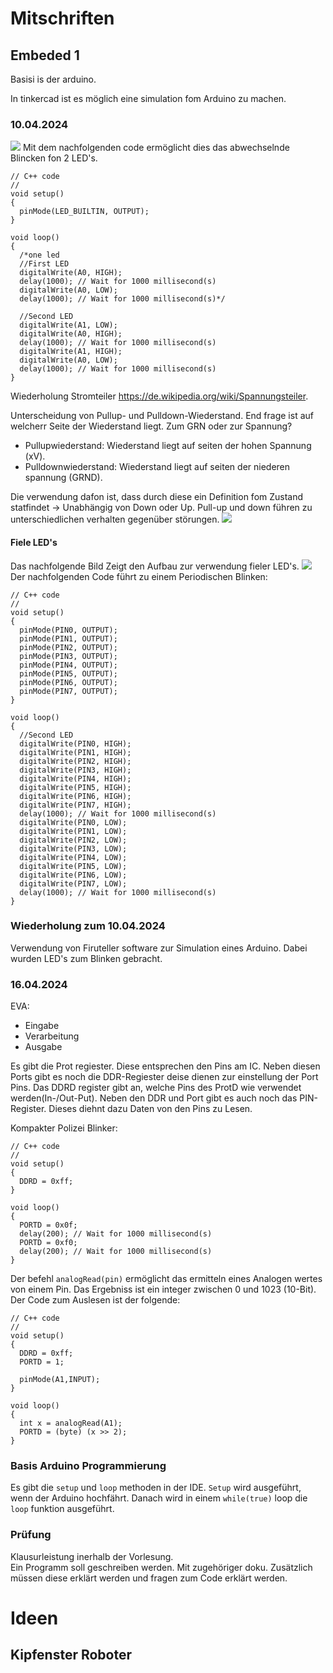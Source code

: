 # Mitschriften
## Embeded 1
Basisi is der arduino.  

In tinkercad ist es möglich eine simulation fom Arduino zu machen.  
### 10.04.2024
![](Immages/DoubleLED.png)
Mit dem nachfolgenden code ermöglicht dies das abwechselnde Blincken fon 2 LED's.  
```
// C++ code
//
void setup()
{
  pinMode(LED_BUILTIN, OUTPUT);
}

void loop()
{
  /*one led
  //First LED
  digitalWrite(A0, HIGH);
  delay(1000); // Wait for 1000 millisecond(s)
  digitalWrite(A0, LOW);
  delay(1000); // Wait for 1000 millisecond(s)*/
  
  //Second LED
  digitalWrite(A1, LOW);
  digitalWrite(A0, HIGH);
  delay(1000); // Wait for 1000 millisecond(s)
  digitalWrite(A1, HIGH);
  digitalWrite(A0, LOW);
  delay(1000); // Wait for 1000 millisecond(s)
}
```  
Wiederholung Stromteiler <https://de.wikipedia.org/wiki/Spannungsteiler>.  

Unterscheidung von Pullup- und Pulldown-Wiederstand. End frage ist auf welcherr Seite der Wiederstand liegt. Zum GRN oder zur Spannung?   
* Pullupwiederstand:    Wiederstand liegt auf seiten der hohen Spannung (xV).
* Pulldownwiederstand:  Wiederstand liegt auf seiten der niederen spannung (GRND).

Die verwendung dafon ist, dass durch diese ein Definition fom Zustand statfindet -> Unabhängig von Down oder Up. 
Pull-up und down führen zu unterschiedlichen verhalten gegenüber störungen.
<img src="./Immages/PullImage.png"/> 

#### Fiele LED's  
Das nachfolgende Bild Zeigt den Aufbau zur verwendung fieler LED's.
<img src="./Immages/MultipleLED.png"/> 
Der nachfolgenden Code führt zu einem Periodischen Blinken:
```
// C++ code
//
void setup()
{
  pinMode(PIN0, OUTPUT);
  pinMode(PIN1, OUTPUT);
  pinMode(PIN2, OUTPUT);
  pinMode(PIN3, OUTPUT);
  pinMode(PIN4, OUTPUT);
  pinMode(PIN5, OUTPUT);
  pinMode(PIN6, OUTPUT);
  pinMode(PIN7, OUTPUT);
}

void loop()
{  
  //Second LED
  digitalWrite(PIN0, HIGH);
  digitalWrite(PIN1, HIGH);
  digitalWrite(PIN2, HIGH);
  digitalWrite(PIN3, HIGH);
  digitalWrite(PIN4, HIGH);
  digitalWrite(PIN5, HIGH);
  digitalWrite(PIN6, HIGH);
  digitalWrite(PIN7, HIGH);
  delay(1000); // Wait for 1000 millisecond(s)
  digitalWrite(PIN0, LOW);
  digitalWrite(PIN1, LOW);
  digitalWrite(PIN2, LOW);
  digitalWrite(PIN3, LOW);
  digitalWrite(PIN4, LOW);
  digitalWrite(PIN5, LOW);
  digitalWrite(PIN6, LOW);
  digitalWrite(PIN7, LOW);
  delay(1000); // Wait for 1000 millisecond(s)
}
```
### Wiederholung zum 10.04.2024
Verwendung von Firuteller software zur Simulation eines Arduino. Dabei wurden LED's zum Blinken gebracht.
### 16.04.2024
EVA:
* Eingabe
* Verarbeitung
* Ausgabe  

Es gibt die Prot regiester. Diese entsprechen den Pins am IC. 
Neben diesen Ports gibt es noch die DDR-Regiester deise dienen zur einstellung der Port Pins. 
Das DDRD register gibt an, welche Pins des ProtD wie verwendet werden(In-/Out-Put).
Neben den DDR und Port gibt es auch noch das PIN-Register. Dieses diehnt dazu Daten von den Pins zu Lesen.  

Kompakter Polizei Blinker:
```
// C++ code
//
void setup()
{
  DDRD = 0xff;
}

void loop()
{  
  PORTD = 0x0f;
  delay(200); // Wait for 1000 millisecond(s)
  PORTD = 0xf0;
  delay(200); // Wait for 1000 millisecond(s)
}
```

Der befehl `analogRead(pin)` ermöglicht das ermitteln eines Analogen wertes von einem Pin. Das Ergebniss ist ein integer zwischen 0 und 1023 (10-Bit). 
Der Code zum Auslesen ist der folgende:
```
// C++ code
//
void setup()
{
  DDRD = 0xff;
  PORTD = 1;
  
  pinMode(A1,INPUT);
}

void loop()
{  
  int x = analogRead(A1);
  PORTD = (byte) (x >> 2);
}
```



### Basis Arduino Programmierung
Es gibt die `setup` und `loop` methoden in der IDE. `Setup` wird ausgeführt, wenn der Arduino hochfährt. Danach wird in einem `while(true)` loop die `loop` funktion ausgeführt.
### Prüfung
Klausurleistung inerhalb der Vorlesung.  
Ein Programm soll geschreiben werden. Mit zugehöriger doku. Zusätzlich müssen diese erklärt werden und fragen zum Code erklärt werden.  


# Ideen
## Kipfenster Roboter

